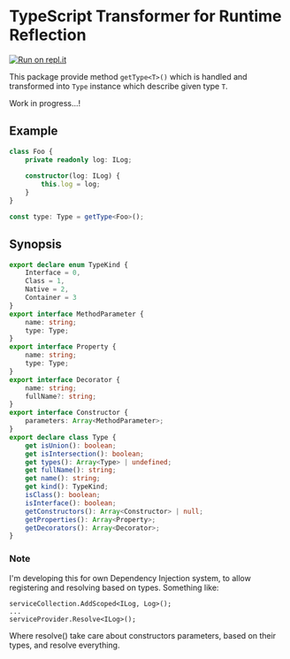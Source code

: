 # TypeScript Transformer for Runtime Reflection

[![Run on repl.it](https://repl.it/badge/github/Hookyns/ts-reflection.git)](https://repl.it/github/Hookyns/ts-reflection.git)

This package provide method `getType<T>()` which is handled and transformed into `Type` instance which describe given type `T`.

Work in progress...!

## Example
```typescript
class Foo {
    private readonly log: ILog;
    
    constructor(log: ILog) {
        this.log = log;
    }
}

const type: Type = getType<Foo>();
```



## Synopsis
```typescript
export declare enum TypeKind {
    Interface = 0,
    Class = 1,
    Native = 2,
    Container = 3
}
export interface MethodParameter {
    name: string;
    type: Type;
}
export interface Property {
    name: string;
    type: Type;
}
export interface Decorator {
    name: string;
    fullName?: string;
}
export interface Constructor {
    parameters: Array<MethodParameter>;
}
export declare class Type {
    get isUnion(): boolean;
    get isIntersection(): boolean;
    get types(): Array<Type> | undefined;
    get fullName(): string;
    get name(): string;
    get kind(): TypeKind;
    isClass(): boolean;
    isInterface(): boolean;
    getConstructors(): Array<Constructor> | null;
    getProperties(): Array<Property>;
    getDecorators(): Array<Decorator>;
}
```

### Note
I'm developing this for own Dependency Injection system, to allow registering and resolving based on types. Something like:
```
serviceCollection.AddScoped<ILog, Log>();
...
serviceProvider.Resolve<ILog>();
```

Where resolve() take care about constructors parameters, based on their types, and resolve everything.
